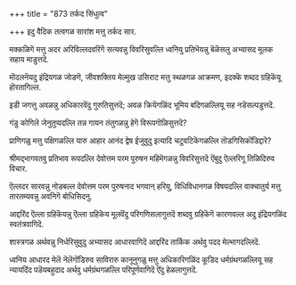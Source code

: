 +++
title = "873 तर्कद सिंधुत्व"

+++
इदु वैदिक तत्वगळ सारांश मत्तु तर्कद सार.

मक्कळिगॆ मत्तु अदर अरिविल्लदवरिगॆ सत्यवन्नु विवरिसुवल्लि ध्वनियु प्रतिभॆयन्नु बॆळॆसलु अभ्यासद मूलक सहाय माडुत्तदॆ.

मॊदलनॆयदु इंद्रियगळ जोडणॆ, जीवशक्तिय मेल्मुख उसिराट मत्तु स्थळगळ आक्रमण, इदक्कॆ शब्दद ग्रहिकॆयू हॊरतागिल्ल.

इडी जगत्तु अवळन्नु अधिकारवॆंदु गुरुतिसुत्तदॆ; अवळ क्रियॆगळिंद भूमिय बदिगळल्लियू सह नडॆसल्पडुत्तदॆ.

गंडु कोगिलॆ जेनुतुप्पदल्लि तन्न गायन तंतुगळन्नु हेगॆ विरूपगॊळिसुत्तदॆ?

प्राणिगळु मत्तु पक्षिगळल्लि यारु आहार आनंद द्वेष ईजुवुदु इत्यादि चटुवटिकॆगळल्लि तॊडगिसिकॊंडिद्दारॆ?

श्रीमद्भागवतवु प्रतिभाव रूपदल्लि देवोत्तम परम पुरुषन महिमॆगळन्नु विवरिसुत्तदॆ ऎंबुदु ऎल्लरिगू तिळिदिरुव विचार.

ऎल्लदर सारवन्नु नोडबल्ल देवोत्तम परम पुरुषनाद भगवान् हरियु, विधिविधानगळ विषयदल्लि वाक्चातुर्य मत्तु तारतम्यवन्नु अवनिगॆ बोधिसिदनु.

आद्दरिंद ऎल्ला ग्रहिकॆयन्नु ऎल्ला ग्रहिकॆय मूलवॆंदु परिगणिसलागुत्तदॆ शब्दवु ग्रहिकॆगॆ कारणवल्ल अदु इंद्रियगळिंद स्वतंत्रवागिदॆ.

शास्त्रगळ अर्थवन्नु निर्धरिसुवुदु अभ्यासद आधारवागिदॆ आद्दरिंद तार्किक अर्थवु पदद मेल्भागदल्लिदॆ.

ध्वनिय आधारद मेलॆ नॆलॆगॊंडिरुव साविरारु कानूनुगळु मत्तु अधिकारिगळिंद कूडिद धर्मग्रंथगळल्लियू सह न्यायदिंद पडॆयबहुदाद अर्थवु धर्मग्रंथगळल्लि परिपूर्णवागिदॆ ऎंदु हेळलागुत्तदॆ.

